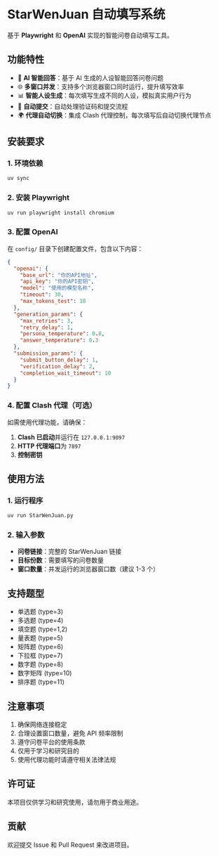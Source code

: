 # StarWenJuan 自动填写系统

基于 **Playwright** 和 **OpenAI** 实现的智能问卷自动填写工具。

## 功能特性

- 🤖 **AI 智能回答**：基于 AI 生成的人设智能回答问卷问题
- 🌐 **多窗口并发**：支持多个浏览器窗口同时运行，提升填写效率
- 📊 **智能人设生成**：每次填写生成不同的人设，模拟真实用户行为
- 🔄 **自动提交**：自动处理验证码和提交流程
- 🌍 **代理自动切换**：集成 Clash 代理控制，每次填写后自动切换代理节点

## 安装要求

### 1. 环境依赖

```bash
uv sync
```

### 2. 安装 Playwright

```bash
uv run playwright install chromium
```

### 3. 配置 OpenAI

在 `config/` 目录下创建配置文件，包含以下内容：

```json
{
  "openai": {
    "base_url": "你的API地址",
    "api_key": "你的API密钥",
    "model": "使用的模型名称",
    "timeout": 30,
    "max_tokens_test": 10
  },
  "generation_params": {
    "max_retries": 3,
    "retry_delay": 1,
    "persona_temperature": 0.8,
    "answer_temperature": 0.3
  },
  "submission_params": {
    "submit_button_delay": 1,
    "verification_delay": 2,
    "completion_wait_timeout": 10
  }
}
```

### 4. 配置 Clash 代理（可选）

如需使用代理功能，请确保：

1. **Clash 已启动**并运行在 `127.0.0.1:9097`
2. **HTTP 代理端口**为 `7897`
3. **控制密钥**

## 使用方法

### 1. 运行程序

```bash
uv run StarWenJuan.py
```

### 2. 输入参数

- **问卷链接**：完整的 StarWenJuan 链接
- **目标份数**：需要填写的问卷数量
- **窗口数量**：并发运行的浏览器窗口数（建议 1-3 个）

## 支持题型

- 单选题 (type=3)
- 多选题 (type=4)
- 填空题 (type=1,2)
- 量表题 (type=5)
- 矩阵题 (type=6)
- 下拉框 (type=7)
- 数字题 (type=8)
- 数字矩阵 (type=10)
- 排序题 (type=11)

## 注意事项

1. 确保网络连接稳定
2. 合理设置窗口数量，避免 API 频率限制
3. 遵守问卷平台的使用条款
4. 仅用于学习和研究目的
5. 使用代理功能时请遵守相关法律法规

## 许可证

本项目仅供学习和研究使用，请勿用于商业用途。

## 贡献

欢迎提交 Issue 和 Pull Request 来改进项目。
